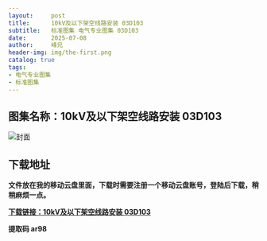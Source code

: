 ```yaml
---
layout:     post
title:      10kV及以下架空线路安装 03D103
subtitle:   标准图集 电气专业图集 03D103
date:       2025-07-08
author:     峰兄
header-img: img/the-first.png
catalog: true
tags:
- 电气专业图集
- 标准图集
---
```

## 图集名称：10kV及以下架空线路安装 03D103
![封面](https://pic1.imgdb.cn/item/686dbd2958cb8da5c897b3f7.jpg)


## 下载地址 ##
**文件放在我的移动云盘里面，下载时需要注册一个移动云盘账号，登陆后下载，稍稍麻烦一点。**  
  
[**下载链接：10kV及以下架空线路安装 03D103**](https://caiyun.139.com/w/i/2oxwB6Sj9soey)


**提取码 ar98**

